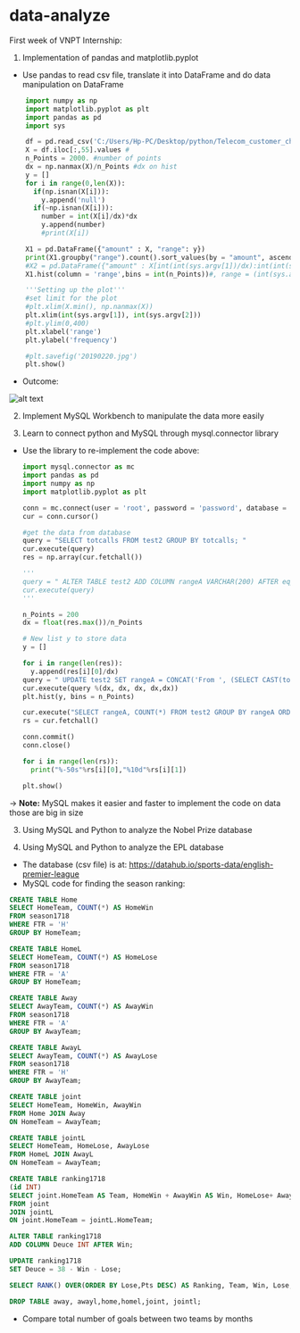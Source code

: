 # data-analyze
First week of VNPT Internship:
1. Implementation of pandas and matplotlib.pyplot 
- Use pandas to read csv file, translate it into DataFrame and do data manipulation on DataFrame
     
```python
    import numpy as np
    import matplotlib.pyplot as plt
    import pandas as pd
    import sys

    df = pd.read_csv('C:/Users/Hp-PC/Desktop/python/Telecom_customer_churn.csv')
    X = df.iloc[:,55].values #
    n_Points = 2000. #number of points
    dx = np.nanmax(X)/n_Points #dx on hist
    y = []
    for i in range(0,len(X)):
      if(np.isnan(X[i])):
        y.append('null')
      if(~np.isnan(X[i])):
        number = int(X[i]/dx)*dx
        y.append(number)
        #print(X[i])

    X1 = pd.DataFrame({"amount" : X, "range": y})
    print(X1.groupby("range").count().sort_values(by = "amount", ascending = False))
    #X2 = pd.DataFrame({"amount" : X[int(int(sys.argv[1])/dx):int(int(sys.argv[2])/dx)], "range" : y[int(int(sys.argv[1])/dx):int(int(sys.argv[2])/dx)]})
    X1.hist(column = 'range',bins = int(n_Points))#, range = (int(sys.argv[1]), int(sys.argv[2])))

    '''Setting up the plot'''
    #set limit for the plot
    #plt.xlim(X.min(), np.nanmax(X))
    plt.xlim(int(sys.argv[1]), int(sys.argv[2]))
    #plt.ylim(0,400)
    plt.xlabel('range')
    plt.ylabel('frequency')

    #plt.savefig('20190220.jpg')
    plt.show()  

  ```

- Outcome:
 
 ![alt text](https://github.com/tson1997/data-analyze/blob/master/20190220.jpg)



2. Implement MySQL Workbench to manipulate the data more easily

3. Learn to connect python and MySQL through mysql.connector library
- Use the library to re-implement the code above:
    ```python
    import mysql.connector as mc
    import pandas as pd
    import numpy as np
    import matplotlib.pyplot as plt

    conn = mc.connect(user = 'root', password = 'password', database = 'company')
    cur = conn.cursor()

    #get the data from database 
    query = "SELECT totcalls FROM test2 GROUP BY totcalls; "
    cur.execute(query)
    res = np.array(cur.fetchall())

    '''
    query = " ALTER TABLE test2 ADD COLUMN rangeA VARCHAR(200) AFTER eqpdays; "
    cur.execute(query)
    '''

    n_Points = 200
    dx = float(res.max())/n_Points

    # New list y to store data
    y = []

    for i in range(len(res)):
      y.append(res[i][0]/dx)
    query = " UPDATE test2 SET rangeA = CONCAT('From ', (SELECT CAST(totcalls/%f AS SIGNED))*%f, ' to ', (SELECT CAST(totcalls/%f AS SIGNED))*%f + %f);" 
    cur.execute(query %(dx, dx, dx, dx,dx))
    plt.hist(y, bins = n_Points)

    cur.execute("SELECT rangeA, COUNT(*) FROM test2 GROUP BY rangeA ORDER BY COUNT(*) DESC")
    rs = cur.fetchall()

    conn.commit()
    conn.close()

    for i in range(len(rs)):
      print("%-50s"%rs[i][0],"%10d"%rs[i][1])

    plt.show()
    ```
-> **Note:** MySQL makes it easier and faster to implement the code on data those are big in size


3. Using MySQL and Python to analyze the Nobel Prize database

4. Using MySQL and Python to analyze the EPL database 
- The database (csv file) is at: https://datahub.io/sports-data/english-premier-league
- MySQL code for finding the season ranking:
```SQL
CREATE TABLE Home 
SELECT HomeTeam, COUNT(*) AS HomeWin
FROM season1718
WHERE FTR = 'H'
GROUP BY HomeTeam;

CREATE TABLE HomeL 
SELECT HomeTeam, COUNT(*) AS HomeLose
FROM season1718
WHERE FTR = 'A'
GROUP BY HomeTeam;

CREATE TABLE Away
SELECT AwayTeam, COUNT(*) AS AwayWin
FROM season1718
WHERE FTR = 'A'
GROUP BY AwayTeam;

CREATE TABLE AwayL
SELECT AwayTeam, COUNT(*) AS AwayLose
FROM season1718
WHERE FTR = 'H'
GROUP BY AwayTeam;

CREATE TABLE joint
SELECT HomeTeam, HomeWin, AwayWin
FROM Home JOIN Away
ON HomeTeam = AwayTeam;

CREATE TABLE jointL
SELECT HomeTeam, HomeLose, AwayLose
FROM HomeL JOIN AwayL
ON HomeTeam = AwayTeam;

CREATE TABLE ranking1718
(id INT)
SELECT joint.HomeTeam AS Team, HomeWin + AwayWin AS Win, HomeLose+ AwayLose AS Lose, ( HomeWin + AwayWin)*3 + (38 - HomeWin - HomeLose- AwayWin - AwayLose) AS Pts
FROM joint
JOIN jointL
ON joint.HomeTeam = jointL.HomeTeam;

ALTER TABLE ranking1718
ADD COLUMN Deuce INT AFTER Win;

UPDATE ranking1718
SET Deuce = 38 - Win - Lose;

SELECT RANK() OVER(ORDER BY Lose,Pts DESC) AS Ranking, Team, Win, Lose, Pts FROM ranking1718;

DROP TABLE away, awayl,home,homel,joint, jointl;


```
- Compare total number of goals between two teams by months



